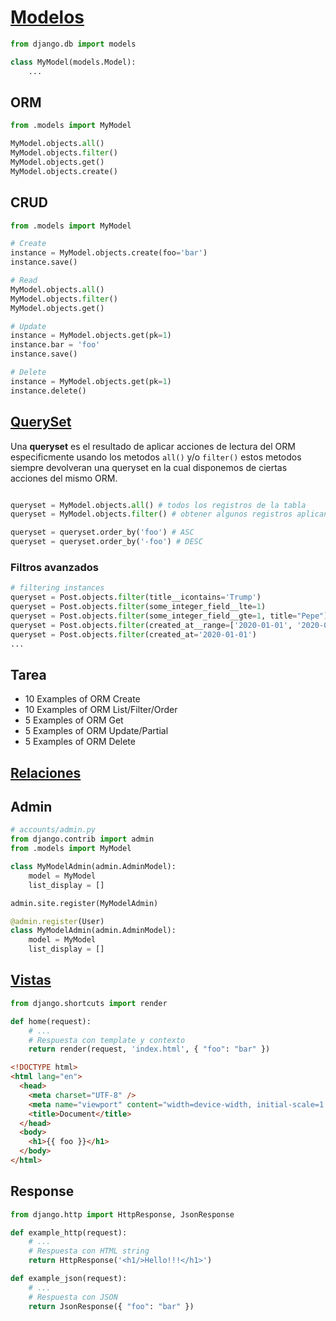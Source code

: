 # [Modelos](https://docs.djangoproject.com/en/3.1/topics/db/models/)

```py
from django.db import models

class MyModel(models.Model):
    ...
```

## ORM

```py
from .models import MyModel

MyModel.objects.all()
MyModel.objects.filter()
MyModel.objects.get()
MyModel.objects.create()
```

## CRUD

```py
from .models import MyModel

# Create
instance = MyModel.objects.create(foo='bar')
instance.save()

# Read
MyModel.objects.all()
MyModel.objects.filter()
MyModel.objects.get()

# Update
instance = MyModel.objects.get(pk=1)
instance.bar = 'foo'
instance.save()

# Delete
instance = MyModel.objects.get(pk=1)
instance.delete()
```

## [QuerySet](https://docs.djangoproject.com/en/3.1/ref/models/querysets/)

Una **queryset** es el resultado de aplicar acciones de lectura del ORM especificmente usando los metodos `all()` y/o `filter()` estos metodos siempre devolveran una queryset en la cual disponemos de ciertas acciones del mismo ORM.

```py

queryset = MyModel.objects.all() # todos los registros de la tabla
queryset = MyModel.objects.filter() # obtener algunos registros aplicando un filtro

queryset = queryset.order_by('foo') # ASC
queryset = queryset.order_by('-foo') # DESC

```

### Filtros avanzados

```py
# filtering instances
queryset = Post.objects.filter(title__icontains='Trump')
queryset = Post.objects.filter(some_integer_field__lte=1)
queryset = Post.objects.filter(some_integer_field__gte=1, title="Pepe")
queryset = Post.objects.filter(created_at__range=['2020-01-01', '2020-01-02'])
queryset = Post.objects.filter(created_at='2020-01-01')
...
```

## Tarea

- 10 Examples of ORM Create
- 10 Examples of ORM List/Filter/Order
- 5 Examples of ORM Get
- 5 Examples of ORM Update/Partial
- 5 Examples of ORM Delete

## [Relaciones](https://docs.djangoproject.com/en/3.1/topics/db/models/#relationships)

## Admin

```py
# accounts/admin.py
from django.contrib import admin
from .models import MyModel

class MyModelAdmin(admin.AdminModel):
    model = MyModel
    list_display = []

admin.site.register(MyModelAdmin)

@admin.register(User)
class MyModelAdmin(admin.AdminModel):
    model = MyModel
    list_display = []

```

## [Vistas](https://docs.djangoproject.com/en/3.1/topics/http/views/)

```py
from django.shortcuts import render

def home(request):
    # ...
    # Respuesta con template y contexto
    return render(request, 'index.html', { "foo": "bar" })
```

```html
<!DOCTYPE html>
<html lang="en">
  <head>
    <meta charset="UTF-8" />
    <meta name="viewport" content="width=device-width, initial-scale=1.0" />
    <title>Document</title>
  </head>
  <body>
    <h1>{{ foo }}</h1>
  </body>
</html>
```

## Response

```py
from django.http import HttpResponse, JsonResponse​

def example_http(request):
    # ...
    # Respuesta con HTML string
    return HttpResponse('<h1/>Hello!!!</h1>')

def example_json(request):​
    # ...
    # Respuesta con JSON
    return JsonResponse({ "foo": "bar" })
```
